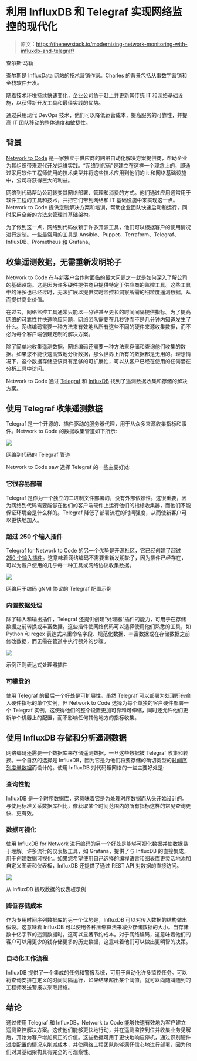 # 利用 InfluxDB 和 Telegraf 实现网络监控的现代化

> 原文：<https://thenewstack.io/modernizing-network-monitoring-with-influxdb-and-telegraf/>

查尔斯·马勒

查尔斯是 InfluxData 网站的技术营销作家。Charles 的背景包括从事数字营销和全栈软件开发。

随着技术环境持续快速变化，企业公司急于赶上并更新其传统 IT 和网络基础设施，以获得新开发工具和最佳实践的优势。

通过采用现代 DevOps 技术，他们可以降低运营成本，提高服务的可靠性，并提高 IT 团队移动的整体速度和敏捷性。

## 背景

[Network to Code](https://www.networktocode.com/) 是一家独立于供应商的网络自动化解决方案提供商，帮助企业为其组织带来现代开发运维实践。“网络到代码”是建立在这样一个理念上的，即通过采用软件工程师使用的技术类型并将这些技术应用到他们的 it 和网络基础设施中，公司将获得巨大的利益。

网络到代码帮助公司转变其网络部署、管理和消费的方式。他们通过应用通常用于软件工程的工具和技术，并把它们带到网络和 IT 基础设施中来实现这一点。Network to Code 提供定制解决方案和培训，帮助企业团队快速启动和运行，同时采用全新的方法来管理其基础架构。

为了做到这一点，网络到代码依赖于许多开源工具，他们可以根据客户的使用情况进行定制。一些最常用的工具是 Ansible、Puppet、Terraform、Telegraf、InfluxDB、Prometheus 和 Grafana。

## 收集遥测数据，无需重新发明轮子

Network to Code 在与新客户合作时面临的最大问题之一就是如何深入了解公司的基础设施。这是因为许多硬件提供商只提供特定于供应商的监控工具。这些工具中的许多也已经过时，无法扩展以提供实时监控和洞察所需的细粒度遥测数据，从而提供商业价值。

在过去，网络监控工具通常只能以一分钟甚至更长的时间间隔提供指标。为了提高网络的可靠性并快速响应问题，网络团队需要在几秒钟而不是几分钟内知道发生了什么。网络编码需要一种方法来有效地从所有这些不同的硬件来源收集数据，而不必为每个客户端创建定制的解决方案。

除了简单地收集遥测数据，网络编码还需要一种方法来存储和查询他们收集的数据。如果您不能快速高效地分析数据，那么世界上所有的数据都是无用的。理想情况下，这个数据存储应该具有足够的可扩展性，可以从客户已经在使用的任何潜在分析工具中访问。

Network to Code 通过 [Telegraf](https://www.influxdata.com/time-series-platform/telegraf/) 和 [InfluxDB](https://www.influxdata.com/products/influxdb/) 找到了遥测数据收集和存储的解决方案。

## 使用 Telegraf 收集遥测数据

Telegraf 是一个开源的、插件驱动的服务器代理，用于从众多来源收集指标和事件。Network to Code 的数据收集管道如下所示:

![](img/29a6a9741e75f2a3ce7e18127b3412f9.png)

网络到代码的 Telegraf 管道

Network to Code saw 选择 Telegraf 的一些主要好处:

### 它很容易部署

Telegraf 是作为一个独立的二进制文件部署的，没有外部依赖性。这很重要，因为网络到代码需要能够在他们的客户端硬件上运行他们的指标收集器，而他们不能保证环境会是什么样的。Telegraf 降低了部署流程的时间强度，从而使新客户可以更快地加入。

### 超过 250 个输入插件

Telegraf for Network to Code 的另一个优势是开源社区，它已经创建了超过 [250 个输入插件](https://www.influxdata.com/products/integrations/)。这意味着网络编码不需要重新发明轮子，因为插件已经存在，可以为客户使用的几乎每一种工具或网络协议收集数据。

![](img/07bcc4b2dd24bea57238632a184c8334.png)

网络用于编码 gNMI 协议的 Telegraf 配置示例

### 内置数据处理

除了输入和输出插件，Telegraf 还提供创建“处理器”插件的能力，可用于在存储数据之前转换或丰富数据。这些插件使网络代码可以选择使用他们熟悉的工具，如 Python 和 regex 表达式来重命名字段、规范化数据、丰富数据或在存储数据之前修改数据，而无需在管道中执行额外的步骤。

![](img/c695ad82018a7c1817502be54dc3e5de.png)

示例正则表达式处理器插件

### 可攀登的

使用 Telegraf 的最后一个好处是可扩展性。虽然 Telegraf 可以部署为处理所有输入硬件指标的单个实例，但 Network to Code 选择为每个单独的客户硬件部署一个 Telegraf 实例。这使得他们的整个设置更加可靠和可伸缩，同时还允许他们更新单个机器上的配置，而不影响任何其他地方的指标收集。

## 使用 InfluxDB 存储和分析遥测数据

网络编码还需要一个数据库来存储遥测数据，一旦这些数据被 Telegraf 收集和转换。一个自然的选择是 InfluxDB，因为它是为他们将要存储的确切类型的[时间序列度量数据](https://www.influxdata.com/what-is-time-series-data/)而设计的。使用 InfluxDB 对代码锯网络的一些主要好处是:

### 查询性能

InfluxDB 是一个时序数据库，这意味着它是为处理时序数据而从头开始设计的。与使用标准关系数据库相比，像获取某个时间范围内的所有指标这样的常见查询更快、更有效。

### 数据可视化

使用 InfluxDB for Network 进行编码的另一个好处是能够可视化数据并使数据易于理解。许多流行的仪表板工具，如 Grafana，提供了与 InfluxDB 的直接集成，用于创建数据可视化。如果您希望使用自己选择的编程语言和图表库更灵活地添加自定义图表和仪表板，InfluxDB 还提供了通过 REST API 对数据的直接访问。

![](img/96d9237f3df0c8b7d71ea128457bc872.png)

从 InfluxDB 提取数据的仪表板示例

### 降低存储成本

作为专用时间序列数据库的另一个优势是，InfluxDB 可以对传入数据的结构做出假设。这意味着 InfluxDB 可以使用各种压缩算法来减少存储数据的大小。当存储数十亿字节的遥测数据时，这可以显著节约成本。对于网络编码，这意味着他们的客户可以用更少的钱存储更多的历史数据，这意味着他们可以做出更明智的决策。

### 自动化工作流程

InfluxDB 提供了一个集成的任务和警报系统，可用于自动化许多监控任务。可以将查询安排在定义的时间间隔运行，如果结果超出某个阈值，就可以向随叫随到的工程师发送警报以采取措施。

## 结论

通过使用 Telegraf 和 InfluxDB，Network to Code 能够快速有效地为客户建立遥测监控解决方案。这使他们能够更快地行动，并在遥测监控到位并收集业务见解后，开始为客户增加真正的价值。这些数据可用于更快地响应停机，通过识别硬件过度配置的情况来削减成本，并使网络工程团队能够满怀信心地进行部署，因为他们对其基础架构具有完全的可观察性。

<svg xmlns:xlink="http://www.w3.org/1999/xlink" viewBox="0 0 68 31" version="1.1"><title>Group</title> <desc>Created with Sketch.</desc></svg>